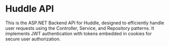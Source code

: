 # Huddle API

This is the ASP.NET Backend API for Huddle, designed to efficiently handle user requests using the Controller, Service, and Repository patterns. It implements JWT authentication with tokens embedded in cookies for secure user authorization.
